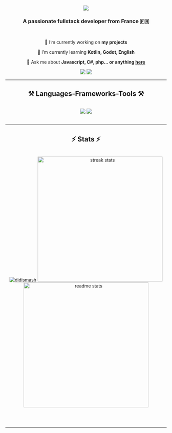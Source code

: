 <h1 align="center">
    <img src="https://readme-typing-svg.herokuapp.com/?font=Lemon&size=35&center=true&vCenter=true&width=500&height=70&duration=4000&lines=Hi+There!+👋;+I'm+DidiSmash!;" />
</h1>

<h3 align="center">A passionate fullstack developer from France 🇫🇷</h3>

<br/>

<div align="center">
 
 🔭 I’m currently working on **my projects**
 
 🌱 I’m currently learning **Kotlin, Godot, English**

💬 Ask me about **Javascript, C#, php... or anything [here](https://github.com/DidiSmash/DidiSmash/issues)**

 </div>
 
<div align="center">
    <a href="https://discord.com/users/didismash" target="_blank"><img src="https://skillicons.dev/icons?i=discord" /></a>
    <a href="https://www.github.com/DidiSmash" target="_blank"><img src="https://skillicons.dev/icons?i=github" /></a>
</div>

<hr/>
 
<h2 align="center">⚒️ Languages-Frameworks-Tools ⚒️</h2>
<br/>
<div align="center">
    <img src="https://skillicons.dev/icons?i=lua,javascript,kotlin,cs,php,html,css,python,react,linux" />
    <img src="https://skillicons.dev/icons?i=vscode,visualstudio,godot,androidstudio,blender,docker,nodejs,git,vite,nextjs,mongodb" /><br>
</div>

<br/>
<hr/>

<h2 align="center">⚡ Stats ⚡</h2>
<br>
<div align=center>
  <a href="https://github.com/ryo-ma/github-profile-trophy"><img src="https://github-profile-trophy.vercel.app/?username=didismash" alt="didismash" /></a>
  <img width=390 src="https://github-readme-streak-stats-salesp07.vercel.app/?user=DidiSmash&count_private=true&theme=react&border_radius=10" alt="streak stats"/>
  <img width=390 src="https://github-readme-stats-didismash.vercel.app/api?username=DidiSmash&count_private=true&show_icons=true&theme=react&rank_icon=github&border_radius=10" alt="readme stats" />
</div>

<br/><br/>

<hr/>
